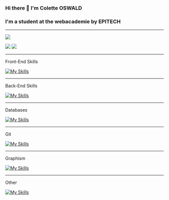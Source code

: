 ### Hi there 👋 I'm Colette OSWALD
### I'm a student at the webacademie by EPITECH

____________________________________________________

![](http://github-profile-summary-cards.vercel.app/api/cards/profile-details?username=Leily67&theme=radical)

![](http://github-profile-summary-cards.vercel.app/api/cards/most-commit-language?username=Leily67&theme=radical)
![](http://github-profile-summary-cards.vercel.app/api/cards/stats?username=Leily67&theme=radical)
____________________________________________________


Front-End Skills

[![My Skills](https://skillicons.dev/icons?i=js,html,css,react)](https://skillicons.dev)
____________________________________________________


Back-End Skills

[![My Skills](https://skillicons.dev/icons?i=php,symfony,laravel)](https://skillicons.dev)
____________________________________________________


Databases

[![My Skills](https://skillicons.dev/icons?i=mysql,mongodb)](https://skillicons.dev)
____________________________________________________


Git

[![My Skills](https://skillicons.dev/icons?i=github)](https://skillicons.dev)
____________________________________________________


Graphism

[![My Skills](https://skillicons.dev/icons?i=ps,figma)](https://skillicons.dev)
____________________________________________________


Other

[![My Skills](https://skillicons.dev/icons?i=linux,vscode,arduino,unity)](https://skillicons.dev)
